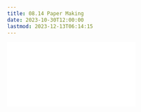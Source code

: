 ```yaml
---
title: 08.14 Paper Making
date: 2023-10-30T12:00:00
lastmod: 2023-12-13T06:14:15
---
```


![Link to included file content](../../../../making/paper-making.md)
